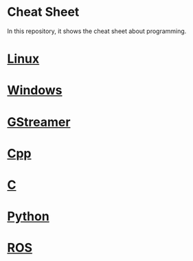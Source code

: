 # Cheat Sheet

In this repository, it shows the cheat sheet about programming.

# [Linux](Linux)


# [Windows](Windows)

# [GStreamer](GStreamer)

# [Cpp](Cpp)

# [C](C)

# [Python](Python)

# [ROS](ROS)
